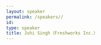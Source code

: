 ```yaml
---
layout: speaker
permalink: /speakers//
id: 
type: speaker
title: Juhi Singh（Freshworks Inc.）
---
```

